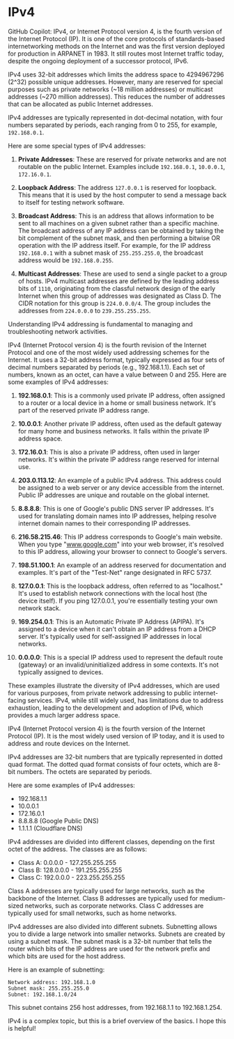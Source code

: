 # IPv4

GitHub Copilot: IPv4, or Internet Protocol version 4, is the fourth version of the Internet Protocol (IP). It is one of the core protocols of standards-based internetworking methods on the Internet and was the first version deployed for production in ARPANET in 1983. It still routes most Internet traffic today, despite the ongoing deployment of a successor protocol, IPv6.

IPv4 uses 32-bit addresses which limits the address space to 4294967296 (2^32) possible unique addresses. However, many are reserved for special purposes such as private networks (~18 million addresses) or multicast addresses (~270 million addresses). This reduces the number of addresses that can be allocated as public Internet addresses.

IPv4 addresses are typically represented in dot-decimal notation, with four numbers separated by periods, each ranging from 0 to 255, for example, `192.168.0.1`.

Here are some special types of IPv4 addresses:

1. **Private Addresses**: These are reserved for private networks and are not routable on the public Internet. Examples include `192.168.0.1`, `10.0.0.1`, `172.16.0.1`.

2. **Loopback Address**: The address `127.0.0.1` is reserved for loopback. This means that it is used by the host computer to send a message back to itself for testing network software.

3. **Broadcast Address**: This is an address that allows information to be sent to all machines on a given subnet rather than a specific machine. The broadcast address of any IP address can be obtained by taking the bit complement of the subnet mask, and then performing a bitwise OR operation with the IP address itself. For example, for the IP address `192.168.0.1` with a subnet mask of `255.255.255.0`, the broadcast address would be `192.168.0.255`.

4. **Multicast Addresses**: These are used to send a single packet to a group of hosts. IPv4 multicast addresses are defined by the leading address bits of `1110`, originating from the classful network design of the early Internet when this group of addresses was designated as Class D. The CIDR notation for this group is `224.0.0.0/4`. The group includes the addresses from `224.0.0.0` to `239.255.255.255`.

Understanding IPv4 addressing is fundamental to managing and troubleshooting network activities.

IPv4 (Internet Protocol version 4) is the fourth revision of the Internet Protocol and one of the most widely used addressing schemes for the Internet. It uses a 32-bit address format, typically expressed as four sets of decimal numbers separated by periods (e.g., 192.168.1.1). Each set of numbers, known as an octet, can have a value between 0 and 255. Here are some examples of IPv4 addresses:

1. **192.168.0.1**: This is a commonly used private IP address, often assigned to a router or a local device in a home or small business network. It's part of the reserved private IP address range.

2. **10.0.0.1**: Another private IP address, often used as the default gateway for many home and business networks. It falls within the private IP address space.

3. **172.16.0.1**: This is also a private IP address, often used in larger networks. It's within the private IP address range reserved for internal use.

4. **203.0.113.12**: An example of a public IPv4 address. This address could be assigned to a web server or any device accessible from the internet. Public IP addresses are unique and routable on the global internet.

5. **8.8.8.8**: This is one of Google's public DNS server IP addresses. It's used for translating domain names into IP addresses, helping resolve internet domain names to their corresponding IP addresses.

6. **216.58.215.46**: This IP address corresponds to Google's main website. When you type "www.google.com" into your web browser, it's resolved to this IP address, allowing your browser to connect to Google's servers.

7. **198.51.100.1**: An example of an address reserved for documentation and examples. It's part of the "Test-Net" range designated in RFC 5737.

8. **127.0.0.1**: This is the loopback address, often referred to as "localhost." It's used to establish network connections with the local host (the device itself). If you ping 127.0.0.1, you're essentially testing your own network stack.

9. **169.254.0.1**: This is an Automatic Private IP Address (APIPA). It's assigned to a device when it can't obtain an IP address from a DHCP server. It's typically used for self-assigned IP addresses in local networks.

10. **0.0.0.0**: This is a special IP address used to represent the default route (gateway) or an invalid/uninitialized address in some contexts. It's not typically assigned to devices.

These examples illustrate the diversity of IPv4 addresses, which are used for various purposes, from private network addressing to public internet-facing services. IPv4, while still widely used, has limitations due to address exhaustion, leading to the development and adoption of IPv6, which provides a much larger address space.

IPv4 (Internet Protocol version 4) is the fourth version of the Internet Protocol (IP). It is the most widely used version of IP today, and it is used to address and route devices on the Internet.

IPv4 addresses are 32-bit numbers that are typically represented in dotted quad format. The dotted quad format consists of four octets, which are 8-bit numbers. The octets are separated by periods.

Here are some examples of IPv4 addresses:

* 192.168.1.1
* 10.0.0.1
* 172.16.0.1
* 8.8.8.8 (Google Public DNS)
* 1.1.1.1 (Cloudflare DNS)

IPv4 addresses are divided into different classes, depending on the first octet of the address. The classes are as follows:

* Class A: 0.0.0.0 - 127.255.255.255
* Class B: 128.0.0.0 - 191.255.255.255
* Class C: 192.0.0.0 - 223.255.255.255

Class A addresses are typically used for large networks, such as the backbone of the Internet. Class B addresses are typically used for medium-sized networks, such as corporate networks. Class C addresses are typically used for small networks, such as home networks.

IPv4 addresses are also divided into different subnets. Subnetting allows you to divide a large network into smaller networks. Subnets are created by using a subnet mask. The subnet mask is a 32-bit number that tells the router which bits of the IP address are used for the network prefix and which bits are used for the host address.

Here is an example of subnetting:

```
Network address: 192.168.1.0
Subnet mask: 255.255.255.0
Subnet: 192.168.1.0/24
```

This subnet contains 256 host addresses, from 192.168.1.1 to 192.168.1.254.

IPv4 is a complex topic, but this is a brief overview of the basics. I hope this is helpful!